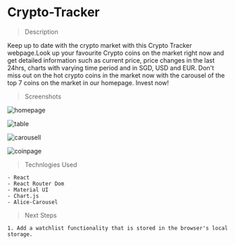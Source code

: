 # Crypto-Tracker

> Description

Keep up to date with the crypto market with this Crypto Tracker webpage.Look up your favourite Crypto coins on the market right now and get detailed information such as current price, price changes in the last 24hrs, charts with varying time period and in SGD, USD and EUR. Don't miss out on the hot crypto coins in the market now with the carousel of the top 7 coins on the market in our homepage. Invest now!

> Screenshots

![homepage](/crypto-tracker/Screenshots/homepage.png)

![table](/crypto-tracker/Screenshots/cointable.png)

![carousell](/crypto-tracker/Screenshots/carouselltopcoins.png)

![coinpage](/crypto-tracker/Screenshots/coinchartanddetails.png)

> Technlogies Used

    - React
    - React Router Dom
    - Material UI
    - Chart.js
    - Alice-Carousel

> Next Steps

    1. Add a watchlist functionality that is stored in the browser's local storage.

